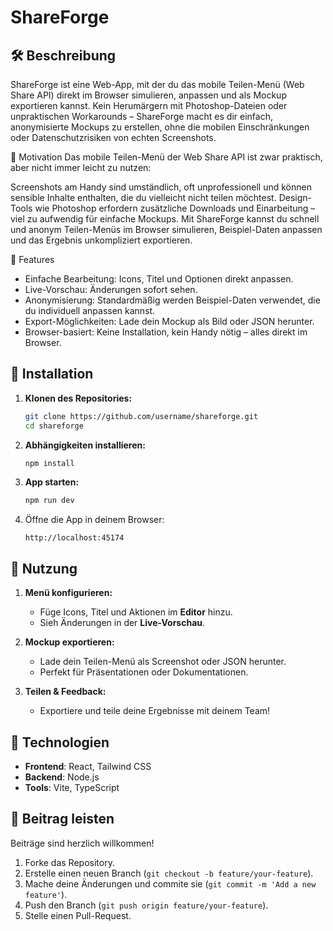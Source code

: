 # ShareForge   
 
## 🛠️ Beschreibung
ShareForge ist eine Web-App, mit der du das mobile Teilen-Menü (Web Share API) direkt im Browser simulieren, anpassen und als Mockup exportieren kannst. Kein Herumärgern mit Photoshop-Dateien oder unpraktischen Workarounds – ShareForge macht es dir einfach, anonymisierte Mockups zu erstellen, ohne die mobilen Einschränkungen oder Datenschutzrisiken von echten Screenshots.

🎯 Motivation
Das mobile Teilen-Menü der Web Share API ist zwar praktisch, aber nicht immer leicht zu nutzen:

Screenshots am Handy sind umständlich, oft unprofessionell und können sensible Inhalte enthalten, die du vielleicht nicht teilen möchtest.
Design-Tools wie Photoshop erfordern zusätzliche Downloads und Einarbeitung – viel zu aufwendig für einfache Mockups.
Mit ShareForge kannst du schnell und anonym Teilen-Menüs im Browser simulieren, Beispiel-Daten anpassen und das Ergebnis unkompliziert exportieren.

🌟 Features
- Einfache Bearbeitung: Icons, Titel und Optionen direkt anpassen.
- Live-Vorschau: Änderungen sofort sehen.
- Anonymisierung: Standardmäßig werden Beispiel-Daten verwendet, die du individuell anpassen kannst.
- Export-Möglichkeiten: Lade dein Mockup als Bild oder JSON herunter.
- Browser-basiert: Keine Installation, kein Handy nötig – alles direkt im Browser.

## 🚀 Installation  
1. **Klonen des Repositories:**  
   ```bash
   git clone https://github.com/username/shareforge.git
   cd shareforge
   ```  

2. **Abhängigkeiten installieren:**  
   ```bash
   npm install
   ```  

3. **App starten:**  
   ```bash
   npm run dev
   ```  

4. Öffne die App in deinem Browser:  
   ```text
   http://localhost:45174
   ```  

## 📖 Nutzung  
1. **Menü konfigurieren:**  
   - Füge Icons, Titel und Aktionen im **Editor** hinzu.  
   - Sieh Änderungen in der **Live-Vorschau**.  

2. **Mockup exportieren:**  
   - Lade dein Teilen-Menü als Screenshot oder JSON herunter.  
   - Perfekt für Präsentationen oder Dokumentationen.  

3. **Teilen & Feedback:**  
   - Exportiere und teile deine Ergebnisse mit deinem Team!  

## 🧩 Technologien  
- **Frontend**: React, Tailwind CSS  
- **Backend**: Node.js  
- **Tools**: Vite, TypeScript
  
## 🤝 Beitrag leisten  

Beiträge sind herzlich willkommen!  

1. Forke das Repository.  
2. Erstelle einen neuen Branch (`git checkout -b feature/your-feature`).  
3. Mache deine Änderungen und commite sie (`git commit -m 'Add a new feature'`).  
4. Push den Branch (`git push origin feature/your-feature`).  
5. Stelle einen Pull-Request.  
